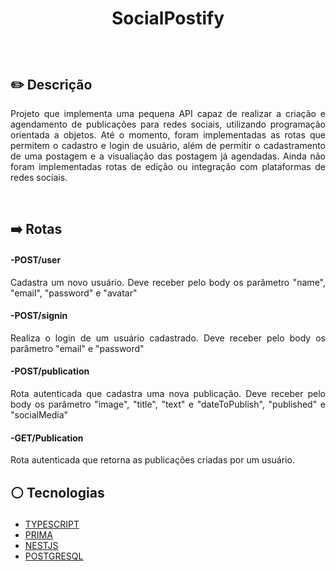 # <p align = "center"> SocialPostify </p>
<p align = "center">
<br/>

## ✏️ Descrição
<p align="justify" >Projeto que implementa uma pequena API capaz de realizar a criação e agendamento de publicações para redes sociais, utilizando programação orientada a objetos. Até o momento, foram implementadas as rotas que permitem o cadastro e login de usuário, 
além de permitir o cadastramento de uma postagem e a visualiação das postagem já agendadas. Ainda não foram implementadas rotas de edição ou integração com plataformas de redes sociais.</p>

</br>

## ➡️ Rotas
<h4>-POST/user</h4>
<p align="justify" >Cadastra um novo usuário. Deve receber pelo body os parâmetro "name", "email", "password" e "avatar"</p>
<h4>-POST/signin</h4>
<p align="justify" >Realiza o login de um usuário cadastrado. Deve receber pelo body os parâmetro "email" e "password"</p>
<h4>-POST/publication</h4>
<p align="justify" >Rota autenticada que cadastra uma nova publicação. Deve receber pelo body os parâmetro "image", "title", "text" e "dateToPublish", "published" e "socialMedia"</p>
<h4>-GET/Publication</h4>
<p align="justify" >Rota autenticada que retorna as publicações criadas por um usuário.</p>

##  <p align = "left"> :white_circle: Tecnologias</p>

- [TYPESCRIPT](https://www.typescriptlang.org/)
- [PRIMA](https://www.prisma.io/)
- [NESTJS](https://nestjs.com/)
- [POSTGRESQL](https://www.postgresql.org/)
</br>

